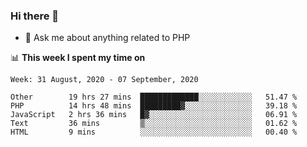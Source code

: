 ### Hi there 👋

<!--
**mustafaculban/mustafaculban** is a ✨ _special_ ✨ repository because its `README.md` (this file) appears on your GitHub profile.

Here are some ideas to get you started:

- 🌱 I’m currently learning ...
- 👯 I’m looking to collaborate on ...
- 🤔 I’m looking for help with ...
- 📫 How to reach me: ...
- 😄 Pronouns: ...
- ⚡ Fun fact: ...

-->
- 💬 Ask me about anything related to PHP


📊 **This week I spent my time on**
<!--START_SECTION:waka-->
```text
Week: 31 August, 2020 - 07 September, 2020

Other        19 hrs 27 mins  █████████████░░░░░░░░░░░░   51.47 % 
PHP          14 hrs 48 mins  █████████▓░░░░░░░░░░░░░░░   39.18 % 
JavaScript   2 hrs 36 mins   █▓░░░░░░░░░░░░░░░░░░░░░░░   06.91 % 
Text         36 mins         ▒░░░░░░░░░░░░░░░░░░░░░░░░   01.62 % 
HTML         9 mins          ░░░░░░░░░░░░░░░░░░░░░░░░░   00.40 % 
```
<!--END_SECTION:waka-->
